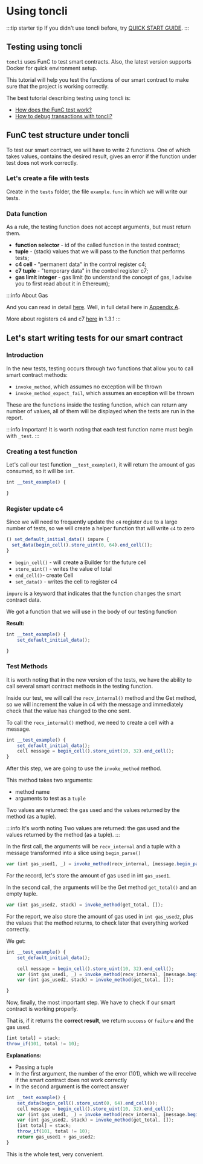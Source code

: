 # Using toncli

:::tip starter tip
If you didn't use toncli before, try [QUICK START GUIDE](https://github.com/disintar/toncli/blob/master/docs/quick_start_guide.md).
:::

## Testing using toncli

`toncli` uses FunC to test smart contracts. Also, the latest version supports Docker for quick environment setup.

This tutorial will help you test the functions of our smart contract to make sure that the project is working correctly.

The best tutorial describing testing using toncli is:

* [How does the FunC test work?](https://github.com/disintar/toncli/blob/master/docs/advanced/func_tests_new.md)
* [How to debug transactions with toncli?](https://github.com/disintar/toncli/blob/master/docs/advanced/transaction_debug.md)

## FunC test structure under toncli

To test our smart contract, we will have to write 2 functions. One of which takes values, contains the desired result, gives an error if the function under test does not work correctly.

### Let's create a file with tests

Create in the `tests` folder, the file `example.func` in which we will write our tests.

### Data function

As a rule, the testing function does not accept arguments, but must return them.

* **function selector** - id of the called function in the tested contract;
* **tuple** - (stack) values ​​that we will pass to the function that performs tests;
* **c4 cell** - "permanent data" in the control register c4;
* **c7 tuple** - "temporary data" in the control register c7;
* **gas limit integer** - gas limit (to understand the concept of gas, I advise you to first read about it in Ethereum);

:::info About Gas

And you can read in detail [here](https://ton-blockchain.github.io/docs/#/smart-contracts/fees). Well, in full detail here in [Appendix A](https://ton-blockchain.github.io/docs/tvm.pdf).

More about registers c4 and c7 [here](https://ton-blockchain.github.io/docs/tvm.pdf) in 1.3.1
:::

## Let's start writing tests for our smart contract

### Introduction

In the new tests, testing occurs through two functions that allow you to call smart contract methods:

* `invoke_method`, which assumes no exception will be thrown
* `invoke_method_expect_fail`, which assumes an exception will be thrown

These are the functions inside the testing function, which can return any number of values, all of them will be displayed when the tests are run in the report.

:::info Important!
It is worth noting that each test function name must begin with `_test`.
:::

### Creating a test function

Let's call our test function `__test_example()`, it will return the amount of gas consumed, so it will be `int`.

```js
int __test_example() {

}
```

### Register update c4

Since we will need to frequently update the `c4` register due to a large number of tests, so we will create a helper function that will write `c4` to zero

```js
() set_default_initial_data() impure {
  set_data(begin_cell().store_uint(0, 64).end_cell());
}
```

* `begin_cell()` - will create a Builder for the future cell
* `store_uint()` - writes the value of total
* `end_cell()`- create Cell
* `set_data()` - writes the cell to register c4

`impure` is a keyword that indicates that the function changes the smart contract data.

We got a function that we will use in the body of our testing function

**Result:**

```js
int __test_example() {
	set_default_initial_data();

}
```

### Test Methods

It is worth noting that in the new version of the tests, we have the ability to call several smart contract methods in the testing function.

Inside our test, we will call the `recv_internal()` method and the Get method, so we will increment the value in c4 with the message and immediately check that the value has changed to the one sent.

To call the `recv_internal()` method, we need to create a cell with a message.

```js
int __test_example() {
	set_default_initial_data();
	cell message = begin_cell().store_uint(10, 32).end_cell();
}
```

After this step, we are going to use the `invoke_method` method.

This method takes two arguments:

* method name
* arguments to test as a `tuple`

Two values ​​are returned: the gas used and the values ​​returned by the method (as a tuple).

:::info It's worth noting
Two values ​​are returned: the gas used and the values ​​returned by the method (as a tuple).
:::

In the first call, the arguments will be `recv_internal` and a tuple with a message transformed into a slice using `begin_parse()`

```js
var (int gas_used1, _) = invoke_method(recv_internal, [message.begin_parse()]);
```

For the record, let's store the amount of gas used in int `gas_used1`.

In the second call, the arguments will be the Get method `get_total()` and an empty tuple.

```js
var (int gas_used2, stack) = invoke_method(get_total, []);
```

For the report, we also store the amount of gas used in `int gas_used2`, plus the values ​​that the method returns, to check later that everything worked correctly.

We get:

```js
int __test_example() {
	set_default_initial_data();

	cell message = begin_cell().store_uint(10, 32).end_cell();
	var (int gas_used1, _) = invoke_method(recv_internal, [message.begin_parse()]);
	var (int gas_used2, stack) = invoke_method(get_total, []);

}
```

Now, finally, the most important step. We have to check if our smart contract is working properly.

That is, if it returns the **correct result**, we return `success` or `failure` and the gas used.

```js
[int total] = stack; 
throw_if(101, total != 10); 
```

**Explanations:**

* Passing a tuple
* In the first argument, the number of the error (101), which we will receive if the smart contract does not work correctly
* In the second argument is the correct answer

```js
int __test_example() {
	set_data(begin_cell().store_uint(0, 64).end_cell());
	cell message = begin_cell().store_uint(10, 32).end_cell();
	var (int gas_used1, _) = invoke_method(recv_internal, [message.begin_parse()]);
	var (int gas_used2, stack) = invoke_method(get_total, []);
	[int total] = stack;
	throw_if(101, total != 10);
	return gas_used1 + gas_used2;
}
```

This is the whole test, very convenient.
